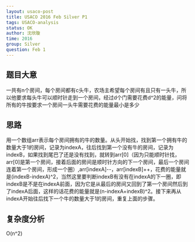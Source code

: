 ```yaml
---
layout: usaco-post
title: USACO 2016 Feb Silver P1
tags: USACO-analysis
status: OK
author: 沈欣璇
time: 2016
group: Silver
question: Feb 1
---
```


## 题目大意

一共有n个房间，每个房间都有c头牛，农场主希望每个房间有且只有一头牛，所以他要求每头牛可以顺时针走到一个房间，经过d个门需要花费d^2的能量，问将所有的牛按要求一个房间一头牛需要花费的能量最小是多少

## 思路

用一个数组arr表示每个房间拥有的牛的数量。从头开始找，找到第一个拥有牛的数量大于1的房间，记录为indexA，往后找到第一个没有牛的房间，记录为indexB，如果找到尾巴了还是没有找到，就转到arr[0]（因为只能顺时针找，arr[0]是第一个房间，接着后面的房间是顺时针方向的下一个房间，最后一个房间连着第一个房间，形成一个圈）,arr[indexA]--，arr[indexB]++，花费的能量就是(indexB-indexA)\^2，当然这里要判断indexB有没有在indexA的下一圈，即indexB是不是在indexA前面，因为它是从最后的房间又回到了第一个房间然后到了indexA后面，这样的话花费的能量就是(n-indexA+indexB)\^2。接下来再从indexA开始往后找下一个牛的数量大于1的房间，重复上面的步骤。

## 复杂度分析

O(n^2)